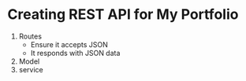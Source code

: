 # Creating REST API for My Portfolio

1. Routes
    * Ensure it accepts JSON
    * It responds with JSON data
2. Model
3. service